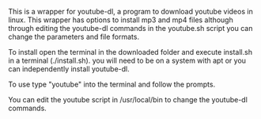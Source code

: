 This is a wrapper for youtube-dl, a program to download youtube videos in linux. This wrapper has options to install mp3 and mp4 files although through editing the youtube-dl commands in the youtube.sh script you can change the parameters and file formats.

To install open the terminal in the downloaded folder and execute install.sh in a terminal (./install.sh).
you will need to be on a system with apt or you can independently install youtube-dl.

To use type "youtube" into the terminal and follow the prompts.

You can edit the youtube script in /usr/local/bin to change the youtube-dl commands.
